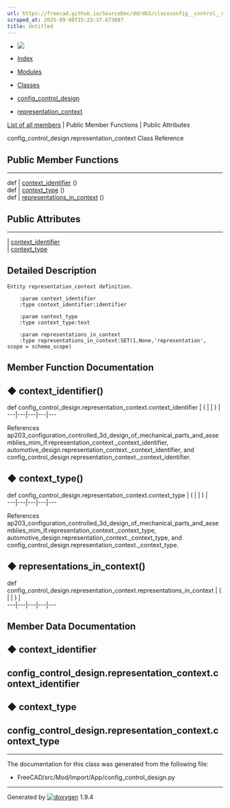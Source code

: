 ```yaml
---
url: https://freecad.github.io/SourceDoc/dd/db3/classconfig__control__design_1_1representation__context.html
scraped_at: 2025-09-08T15:23:37.673887
title: Untitled
---
```


  * [ ![](https://www.freecad.org/svg/logo-freecad.svg) ](https://freecadweb.org "FreeCAD")
  * [Index](../../index.html "Index")
  * [Modules](../../modules.html "Modules list")
  * [Classes](../../annotated.html "Annotated list")

  * [config_control_design](../../d4/d07/namespaceconfig__control__design.html)
  * [representation_context](../../dd/db3/classconfig__control__design_1_1representation__context.html)

[List of all members](../../d6/dc6/classconfig__control__design_1_1representation__context-members.html) | Public Member Functions | Public Attributes

config_control_design.representation_context Class Reference

##  Public Member Functions  
  
---  
def | [context_identifier](../../dd/db3/classconfig__control__design_1_1representation__context.html#a008cefbf7de7c1012a9f699432355162) ()  
def | [context_type](../../dd/db3/classconfig__control__design_1_1representation__context.html#a4088470117a04ca20cb3450d3f0d6b98) ()  
def | [representations_in_context](../../dd/db3/classconfig__control__design_1_1representation__context.html#a17a7d4365d087d7f4d82e3b652e4c274) ()  
  
##  Public Attributes  
  
---  
|
[context_identifier](../../dd/db3/classconfig__control__design_1_1representation__context.html#ad924cc99fa16fe58cf1c0baf52b7705d)  
|
[context_type](../../dd/db3/classconfig__control__design_1_1representation__context.html#ad1ebba5f69b709e17194056c71393a83)  
  
## Detailed Description

    
    
    Entity representation_context definition.
    
        :param context_identifier
        :type context_identifier:identifier
    
        :param context_type
        :type context_type:text
    
        :param representations_in_context
        :type representations_in_context:SET(1,None,'representation', scope = schema_scope)

## Member Function Documentation

## ◆ context_identifier()

def config_control_design.representation_context.context_identifier  | ( | | ) |   
---|---|---|---|---  
  
References
ap203_configuration_controlled_3d_design_of_mechanical_parts_and_assemblies_mim_lf.representation_context._context_identifier,
automotive_design.representation_context._context_identifier, and
config_control_design.representation_context._context_identifier.

## ◆ context_type()

def config_control_design.representation_context.context_type  | ( | | ) |   
---|---|---|---|---  
  
References
ap203_configuration_controlled_3d_design_of_mechanical_parts_and_assemblies_mim_lf.representation_context._context_type,
automotive_design.representation_context._context_type, and
config_control_design.representation_context._context_type.

## ◆ representations_in_context()

def config_control_design.representation_context.representations_in_context  | ( | | ) |   
---|---|---|---|---  
  
## Member Data Documentation

## ◆ context_identifier

config_control_design.representation_context.context_identifier  
---  
  
## ◆ context_type

config_control_design.representation_context.context_type  
---  
  
* * *

The documentation for this class was generated from the following file:

  * FreeCAD/src/Mod/Import/App/config_control_design.py

* * *

Generated by
[![doxygen](../../doxygen.svg)](https://www.doxygen.org/index.html) 1.9.4

